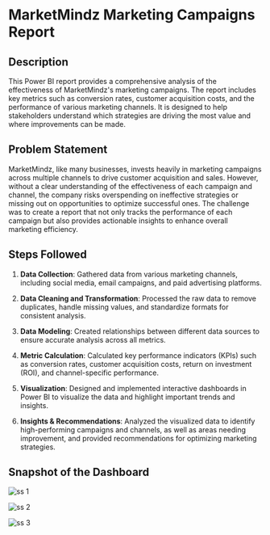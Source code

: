 # MarketMindz Marketing Campaigns Report

## Description

This Power BI report provides a comprehensive analysis of the effectiveness of MarketMindz's marketing campaigns. The report includes key metrics such as conversion rates, customer acquisition costs, and the performance of various marketing channels. It is designed to help stakeholders understand which strategies are driving the most value and where improvements can be made.

## Problem Statement

MarketMindz, like many businesses, invests heavily in marketing campaigns across multiple channels to drive customer acquisition and sales. However, without a clear understanding of the effectiveness of each campaign and channel, the company risks overspending on ineffective strategies or missing out on opportunities to optimize successful ones. The challenge was to create a report that not only tracks the performance of each campaign but also provides actionable insights to enhance overall marketing efficiency.

## Steps Followed

1. **Data Collection**: Gathered data from various marketing channels, including social media, email campaigns, and paid advertising platforms.

2. **Data Cleaning and Transformation**: Processed the raw data to remove duplicates, handle missing values, and standardize formats for consistent analysis.

3. **Data Modeling**: Created relationships between different data sources to ensure accurate analysis across all metrics.

4. **Metric Calculation**: Calculated key performance indicators (KPIs) such as conversion rates, customer acquisition costs, return on investment (ROI), and channel-specific performance.

5. **Visualization**: Designed and implemented interactive dashboards in Power BI to visualize the data and highlight important trends and insights.

6. **Insights & Recommendations**: Analyzed the visualized data to identify high-performing campaigns and channels, as well as areas needing improvement, and provided recommendations for optimizing marketing strategies.

## Snapshot of the Dashboard

![ss 1](https://github.com/user-attachments/assets/94e6ae22-6af4-4a1b-a093-094f79c19c53)

![ss 2](https://github.com/user-attachments/assets/6d225270-2d95-4833-a849-46859aa74d68)

![ss 3](https://github.com/user-attachments/assets/8c3106c2-6223-4dda-9528-5e6ac8653d76)

